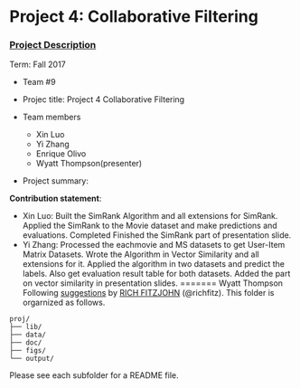 # Project 4: Collaborative Filtering

### [Project Description](doc/project4_desc.md)

Term: Fall 2017

+ Team #9
+ Projec title: Project 4 Collaborative Filtering
+ Team members
	+ Xin Luo
	+ Yi Zhang
	+ Enrique Olivo
	+ Wyatt Thompson(presenter)
	
+ Project summary: 

	
**Contribution statement**:  
+ Xin Luo: Built the SimRank Algorithm and all extensions for SimRank. Applied the SimRank to the Movie dataset and make predictions and evaluations. Completed Finished the SimRank part of presentation slide.
+ Yi Zhang: Processed the eachmovie and MS datasets to get User-Item Matrix Datasets. Wrote the Algorithm in Vector Similarity and all extensions for it. Applied the algorithm in two datasets and predict the labels. Also get evaluation result table for both datasets. Added the part on vector similarity in presentation slides.
=======
Wyatt Thompson
Following [suggestions](http://nicercode.github.io/blog/2013-04-05-projects/) by [RICH FITZJOHN](http://nicercode.github.io/about/#Team) (@richfitz). This folder is orgarnized as follows.
```
proj/
├── lib/
├── data/
├── doc/
├── figs/
└── output/
```

Please see each subfolder for a README file.
